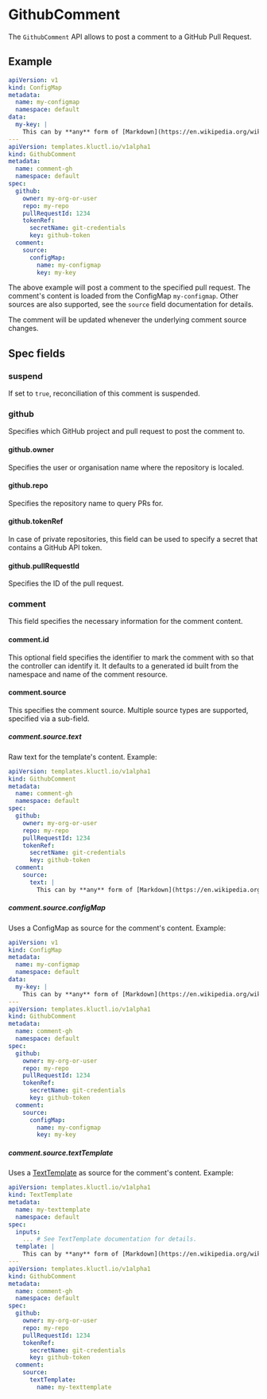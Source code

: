 <!-- This comment is uncommented when auto-synced to www-kluctl.io

---
title: GithubComment
linkTitle: GithubComment
description: GithubComment documentation
weight: 30
---
-->

# GithubComment

The `GithubComment` API allows to post a comment to a GitHub Pull Request.

## Example

```yaml
apiVersion: v1
kind: ConfigMap
metadata:
  name: my-configmap
  namespace: default
data:
  my-key: |
    This can by **any** form of [Markdown](https://en.wikipedia.org/wiki/Markdown) supported by Github.
---
apiVersion: templates.kluctl.io/v1alpha1
kind: GithubComment
metadata:
  name: comment-gh
  namespace: default
spec:
  github:
    owner: my-org-or-user
    repo: my-repo
    pullRequestId: 1234
    tokenRef:
      secretName: git-credentials
      key: github-token
  comment:
    source:
      configMap:
        name: my-configmap
        key: my-key
```

The above example will post a comment to the specified pull request. The comment's content is loaded from the ConfigMap
`my-configmap`. Other sources are also supported, see the `source` field documentation for details.

The comment will be updated whenever the underlying comment source changes.

## Spec fields

### suspend

If set to `true`, reconciliation of this comment is suspended.

### github

Specifies which GitHub project and pull request to post the comment to.

#### github.owner

Specifies the user or organisation name where the repository is localed.

#### github.repo

Specifies the repository name to query PRs for.

#### github.tokenRef

In case of private repositories, this field can be used to specify a secret that contains a GitHub API token.

#### github.pullRequestId

Specifies the ID of the pull request.

### comment

This field specifies the necessary information for the comment content.

#### comment.id

This optional field specifies the identifier to mark the comment with so that the controller can identify it. It
defaults to a generated id built from the namespace and name of the comment resource.

#### comment.source

This specifies the comment source. Multiple source types are supported, specified via a sub-field.

##### comment.source.text

Raw text for the template's content. Example:

```yaml
apiVersion: templates.kluctl.io/v1alpha1
kind: GithubComment
metadata:
  name: comment-gh
  namespace: default
spec:
  github:
    owner: my-org-or-user
    repo: my-repo
    pullRequestId: 1234
    tokenRef:
      secretName: git-credentials
      key: github-token
  comment:
    source:
      text: |
        This can by **any** form of [Markdown](https://en.wikipedia.org/wiki/Markdown) supported by Github.
```

##### comment.source.configMap

Uses a ConfigMap as source for the comment's content. Example:

```yaml
apiVersion: v1
kind: ConfigMap
metadata:
  name: my-configmap
  namespace: default
data:
  my-key: |
    This can by **any** form of [Markdown](https://en.wikipedia.org/wiki/Markdown) supported by Github.
---
apiVersion: templates.kluctl.io/v1alpha1
kind: GithubComment
metadata:
  name: comment-gh
  namespace: default
spec:
  github:
    owner: my-org-or-user
    repo: my-repo
    pullRequestId: 1234
    tokenRef:
      secretName: git-credentials
      key: github-token
  comment:
    source:
      configMap:
        name: my-configmap
        key: my-key
```

##### comment.source.textTemplate

Uses a [TextTemplate](./texttemplate.md) as source for the comment's content. Example:

```yaml
apiVersion: templates.kluctl.io/v1alpha1
kind: TextTemplate
metadata:
  name: my-texttemplate
  namespace: default
spec:
  inputs:
    ... # See TextTemplate documentation for details.
  template: |
    This can by **any** form of [Markdown](https://en.wikipedia.org/wiki/Markdown) supported by Github.
---
apiVersion: templates.kluctl.io/v1alpha1
kind: GithubComment
metadata:
  name: comment-gh
  namespace: default
spec:
  github:
    owner: my-org-or-user
    repo: my-repo
    pullRequestId: 1234
    tokenRef:
      secretName: git-credentials
      key: github-token
  comment:
    source:
      textTemplate:
        name: my-texttemplate
```
